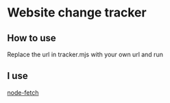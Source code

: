 # Website change tracker

## How to use
Replace the url in tracker.mjs with your own url and run

## I use
[node-fetch](https://www.npmjs.com/package/node-fetch)
